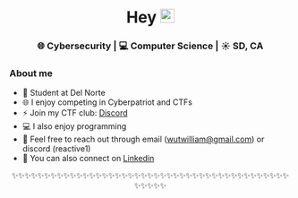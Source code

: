 <div align="center">
  <h1> Hey <img src="https://media.giphy.com/media/hvRJCLFzcasrR4ia7z/giphy.gif" width="25px"></h1>
</div>
 

<div align="center">
<h3> 🌐 Cybersecurity | 💻 Computer Science | ☀️ SD, CA </h3> 
</div>

### About me 

- 📓   Student at Del Norte
- 🌐  I enjoy competing in Cyberpatriot and CTFs
- ⚡  Join my CTF club: [Discord](https://discord.gg/sXE7yd67xK)
- 💻  I also enjoy programming
- 💭  Feel free to reach out through email (wutwilliam@gmail.com) or discord (reactive1)
- 🔗  You can also connect on [Linkedin](https://www.linkedin.com/in/william-wu-33bb59202/)

<div align="center">

✨✨✨✨✨✨✨✨✨✨✨✨✨✨✨✨✨✨✨✨✨✨✨✨✨✨✨✨✨✨✨✨✨✨✨✨✨✨✨✨✨✨✨✨✨✨✨✨

</div>
<!--
Trinity
-->
